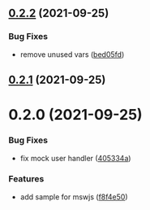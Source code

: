 ## [0.2.2](https://github.com/phatnguyenuit/msw-example/compare/0.2.1...0.2.2) (2021-09-25)


### Bug Fixes

* remove unused vars ([bed05fd](https://github.com/phatnguyenuit/msw-example/commit/bed05fd4cf1216226ac4ca5c8f4ea5112217809e))

## [0.2.1](https://github.com/phatnguyenuit/msw-example/compare/0.2.0...0.2.1) (2021-09-25)

# 0.2.0 (2021-09-25)


### Bug Fixes

* fix mock user handler ([405334a](https://github.com/phatnguyenuit/msw-example/commit/405334aa679202243df54e845501f65ad17ce8ec))


### Features

* add sample for mswjs ([f8f4e50](https://github.com/phatnguyenuit/msw-example/commit/f8f4e50be427b71d29600a82971267ad15bccacd))

